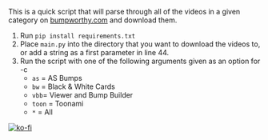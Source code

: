 This is a quick script that will parse through all of the videos in a given category on [bumpworthy.com](bumpworthy.com) and download them.

1. Run `pip install requirements.txt`
1. Place `main.py` into the directory that you want to download the videos to, or add a string as a first parameter in line 44.
1. Run the script with one of the following arguments given as an option for -c
   * `as` = AS Bumps
   * `bw` = Black & White Cards
   * `vbb`= Viewer and Bump Builder
   * `toon` = Toonami
   * `*` = All

[![ko-fi](https://ko-fi.com/img/githubbutton_sm.svg)](https://ko-fi.com/coharness)
